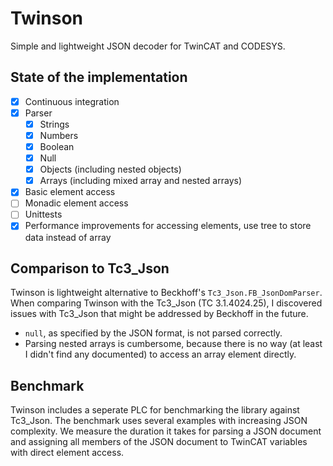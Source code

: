 # Twinson
Simple and lightweight JSON decoder for TwinCAT and CODESYS.

## State of the implementation

- [x] Continuous integration
- [x] Parser
  - [x] Strings
  - [x] Numbers
  - [x] Boolean
  - [x] Null
  - [x] Objects (including nested objects)
  - [x] Arrays (including mixed array and nested arrays)
- [x] Basic element access
- [ ] Monadic element access
- [ ] Unittests
- [x] Performance improvements for accessing elements, use tree to store data instead of array

## Comparison to Tc3_Json

Twinson is lightweight alternative to Beckhoff's `Tc3_Json.FB_JsonDomParser`. When comparing Twinson with the Tc3_Json (TC 3.1.4024.25), I discovered issues with Tc3_Json that might be addressed by Beckhoff in the future.

- `null`, as specified by the JSON format, is not parsed correctly.
- Parsing nested arrays is cumbersome, because there is no way (at least I didn't find any documented) to access an array element directly.

## Benchmark

Twinson includes a seperate PLC for benchmarking the library against Tc3_Json. The benchmark uses several examples with increasing JSON complexity. We measure the duration it takes for parsing a JSON document and assigning all members of the JSON document to TwinCAT variables with direct element access.


